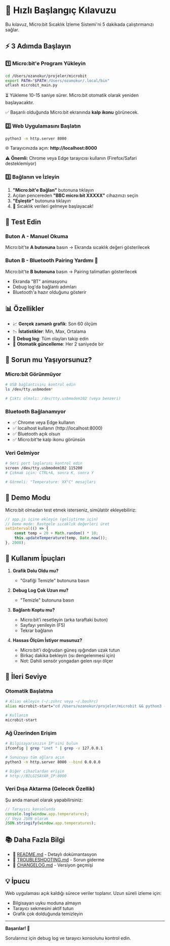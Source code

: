 # 🚀 Hızlı Başlangıç Kılavuzu

Bu kılavuz, Micro:bit Sıcaklık İzleme Sistemi'ni 5 dakikada çalıştırmanızı sağlar.

## ⚡ 3 Adımda Başlayın

### 1️⃣ Micro:bit'e Program Yükleyin

```bash
cd /Users/ozanokur/projeler/microbit
export PATH="$PATH:/Users/ozanokur/.local/bin"
uflash microbit_main.py
```

⏳ Yükleme 10-15 saniye sürer. Micro:bit otomatik olarak yeniden başlayacaktır.

✅ Başarılı olduğunda Micro:bit ekranında **kalp ikonu** görünecek.

### 2️⃣ Web Uygulamasını Başlatın

```bash
python3 -m http.server 8000
```

🌐 Tarayıcınızda açın: **http://localhost:8000**

⚠️ **Önemli:** Chrome veya Edge tarayıcısı kullanın (Firefox/Safari desteklemiyor)

### 3️⃣ Bağlanın ve İzleyin

1. **"Micro:bit'e Bağlan"** butonuna tıklayın
2. Açılan pencereden **"BBC micro:bit XXXXX"** cihazınızı seçin
3. **"Eşleştir"** butonuna tıklayın
4. 🎉 Sıcaklık verileri gelmeye başlayacak!

## 🧪 Test Edin

### Buton A - Manuel Okuma
Micro:bit'te **A butonuna** basın → Ekranda sıcaklık değeri gösterilecek

### Buton B - Bluetooth Pairing Yardımı 🔵
Micro:bit'te **B butonuna** basın → Pairing talimatları gösterilecek
- Ekranda "BT" animasyonu
- Debug log'da bağlantı adımları
- Bluetooth'a hazır olduğunu gösterir

## 📊 Özellikler

- 📈 **Gerçek zamanlı grafik**: Son 60 ölçüm
- 📉 **İstatistikler**: Min, Max, Ortalama
- 🐛 **Debug log**: Tüm olayları takip edin
- 🔄 **Otomatik güncelleme**: Her 2 saniyede bir

## 🔧 Sorun mu Yaşıyorsunuz?

### Micro:bit Görünmüyor
```bash
# USB bağlantısını kontrol edin
ls /dev/tty.usbmodem*

# Çıktı olmalı: /dev/tty.usbmodem102 (veya benzeri)
```

### Bluetooth Bağlanamıyor
- ✅ Chrome veya Edge kullanın
- ✅ localhost kullanın (http://localhost:8000)
- ✅ Bluetooth açık olsun
- ✅ Micro:bit'te kalp ikonu görünsün

### Veri Gelmiyor
```bash
# Seri port loglarını kontrol edin
screen /dev/tty.usbmodem102 115200
# Çıkmak için: CTRL+A, sonra K, sonra Y

# Görmeli: "Temperature: XX°C" mesajları
```

## 📱 Demo Modu

Micro:bit olmadan test etmek isterseniz, simülatör ekleyebiliriz:

```javascript
// app.js içine ekleyin (geliştirme için)
// Demo mode: Rastgele sıcaklık değerleri üret
setInterval(() => {
    const temp = 20 + Math.random() * 10;
    this.updateTemperature(temp, Date.now());
}, 2000);
```

## 🎯 Kullanım İpuçları

1. **Grafik Dolu Oldu mu?**
   - "Grafiği Temizle" butonuna basın

2. **Debug Log Çok Uzun mu?**
   - "Temizle" butonuna basın

3. **Bağlantı Koptu mu?**
   - Micro:bit'i resetleyin (arka taraftaki buton)
   - Sayfayı yenileyin (F5)
   - Tekrar bağlanın

4. **Hassas Ölçüm İstiyor musunuz?**
   - Micro:bit'i doğrudan güneş ışığından uzak tutun
   - Birkaç dakika bekleyin (ısı dengelenmesi için)
   - Not: Dahili sensör yongadan gelen ısıyı ölçer

## 🚀 İleri Seviye

### Otomatik Başlatma

```bash
# Alias ekleyin (~/.zshrc veya ~/.bashrc)
alias microbit-start="cd /Users/ozanokur/projeler/microbit && python3 -m http.server 8000"

# Kullanım
microbit-start
```

### Ağ Üzerinden Erişim

```bash
# Bilgisayarınızın IP'sini bulun
ifconfig | grep "inet " | grep -v 127.0.0.1

# Sunucuyu tüm ağlara açın
python3 -m http.server 8000 --bind 0.0.0.0

# Diğer cihazlardan erişin
# http://BILGISAYAR_IP:8000
```

### Veri Dışa Aktarma (Gelecek Özellik)

Şu anda manuel olarak yapabilirsiniz:
```javascript
// Tarayıcı konsolunda
console.log(window.app.temperatures);
// Veya JSON olarak
JSON.stringify(window.app.temperatures);
```

## 📚 Daha Fazla Bilgi

- 📖 [README.md](README.md) - Detaylı dokümantasyon
- 🔧 [TROUBLESHOOTING.md](TROUBLESHOOTING.md) - Sorun giderme
- 📝 [CHANGELOG.md](CHANGELOG.md) - Versiyon geçmişi

## 💡 İpucu

Web uygulaması açık kaldığı sürece veriler toplanır. Uzun süreli izleme için:
- Bilgisayarı uyku moduna almayın
- Tarayıcı sekmesini aktif tutun
- Grafik çok dolduğunda temizleyin

---

**Başarılar! 🎉**

Sorularınız için debug log ve tarayıcı konsolunu kontrol edin.

